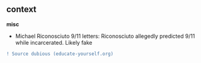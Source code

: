 ## context

**misc**
- Michael Riconosciuto 9/11 letters: Riconosciuto allegedly predicted 9/11 while incarcerated. Likely fake

```diff
! Source dubious (educate-yourself.org)
```
